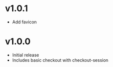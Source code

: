 # v1.0.1

- Add favicon

# v1.0.0

- Initial release
- Includes basic checkout with checkout-session
